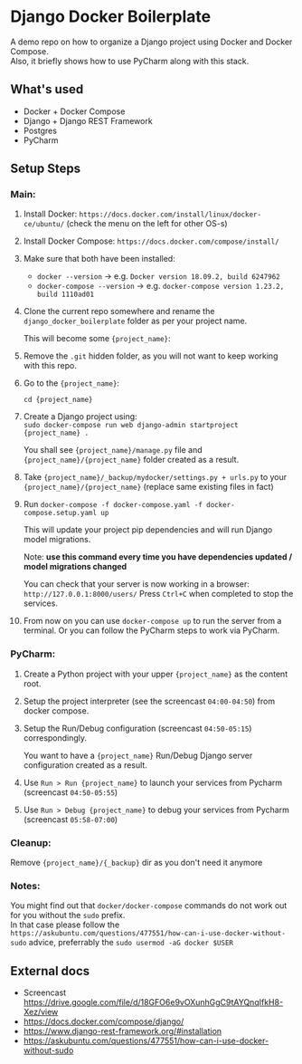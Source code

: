 # Django Docker Boilerplate

A demo repo on how to organize a Django project using Docker and Docker Compose.<br/>
Also, it briefly shows how to use PyCharm along with this stack. 

## What's used 

* Docker + Docker Compose
* Django + Django REST Framework
* Postgres
* PyCharm

## Setup Steps

### Main:

1. Install Docker: `https://docs.docker.com/install/linux/docker-ce/ubuntu/` (check the menu on the left for other OS-s)
2. Install Docker Compose: `https://docs.docker.com/compose/install/`
3. Make sure that both have been installed:
    * `docker --version` -> e.g. `Docker version 18.09.2, build 6247962`
    * `docker-compose --version` -> e.g. `docker-compose version 1.23.2, build 1110ad01`
4. Clone the current repo somewhere and rename the `django_docker_boilerplate` folder as per your project name.

    This will become some `{project_name}`: 
5. Remove the `.git` hidden folder, as you will not want to keep working with this repo.
6. Go to the `{project_name}`:<br/>

    `cd {project_name}`

7. Create a Django project using:<br/> 
    `sudo docker-compose run web django-admin startproject {project_name} .`
    
    You shall see `{project_name}/manage.py` file and `{project_name}/{project_name}` folder created as a result. 

8. Take `{project_name}/_backup/mydocker/settings.py + urls.py` to your `{project_name}/{project_name}` (replace same existing files in fact)
9. Run `docker-compose -f docker-compose.yaml -f docker-compose.setup.yaml up`
    
    This will update your project pip dependencies and will run Django model migrations.
    
    Note: **use this command every time you have dependencies updated / model migrations changed** 
    
    You can check that your server is now working in a browser:
        `http://127.0.0.1:8000/users/`
    Press `Ctrl+C` when completed to stop the services. 
10. From now on you can use `docker-compose up` to run the server from a terminal. Or you can follow the PyCharm steps to work via PyCharm. 

### PyCharm:
1. Create a Python project with your upper `{project_name}` as the content root.      
2. Setup the project interpreter (see the screencast `04:00-04:50`) from docker compose.
3. Setup the Run/Debug configuration (screencast `04:50-05:15`) correspondingly.

    You want to have a `{project_name}` Run/Debug Django server configuration created as a result. 

4. Use `Run > Run {project_name}` to launch your services from Pycharm (screencast `04:50-05:55`)
5. Use `Run > Debug {project_name}` to debug your services from Pycharm (screencast `05:58-07:00`)
        
### Cleanup: 
Remove `{project_name}/{_backup}` dir as you don't need it anymore

### Notes:
You might find out that `docker/docker-compose` commands do not work out for you without the `sudo` prefix.<br/>
In that case please follow the `https://askubuntu.com/questions/477551/how-can-i-use-docker-without-sudo` advice, preferrably the `sudo usermod -aG docker $USER` 

## External docs
* Screencast https://drive.google.com/file/d/18GFO6e9vOXunhGgC9tAYQnqIfkH8-Xez/view 
* https://docs.docker.com/compose/django/
* https://www.django-rest-framework.org/#installation
* https://askubuntu.com/questions/477551/how-can-i-use-docker-without-sudo
